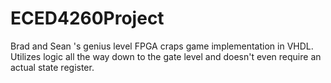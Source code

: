 # ECED4260Project
Brad and Sean 's genius level FPGA craps game implementation in VHDL.
Utilizes logic all the way down to the gate level and doesn't even require an actual state register.